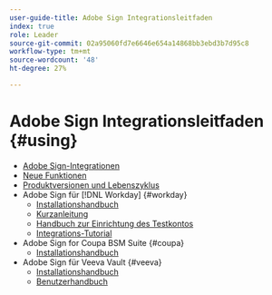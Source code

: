 ```yaml
---
user-guide-title: Adobe Sign Integrationsleitfaden
index: true
role: Leader
source-git-commit: 02a95060fd7e6646e654a14868bb3ebd3b7d95c8
workflow-type: tm+mt
source-wordcount: '48'
ht-degree: 27%

---
```



# Adobe Sign Integrationsleitfaden {#using}

+ [Adobe Sign-Integrationen](home.md)
+ [Neue Funktionen](whats-new.md)
+ [Produktversionen und Lebenszyklus](versions.md)
+ Adobe Sign für [!DNL Workday] {#workday}
   + [Installationshandbuch](workday/install.md)
   + [Kurzanleitung](workday/quick-start.md)
   + [Handbuch zur Einrichtung des Testkontos](workday/trial-install.md)
   + [Integrations-Tutorial](workday/tutorial-video.md)
+ Adobe Sign for Coupa BSM Suite {#coupa}
   + [Installationshandbuch](coupa/install.md)
+ Adobe Sign für Veeva Vault {#veeva}
   + [Installationshandbuch](veeva/install.md)
   + [Benutzerhandbuch](veeva/user.md)
